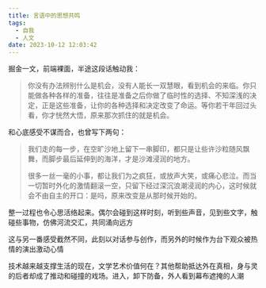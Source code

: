 ```yaml
---
title: 言语中的思想共鸣
tags:
  - 自我
  - 人文
date: 2023-10-12 12:03:42
---
```


掘金一文，前端裸面，半途这段话触动我：

> 你没有办法辨别什么是机会，没有人能长一双慧眼，看到机会的来临。你只能做各种各样的准备，往往是准备之后你做了临时性的选择、不知深浅的决定，正是这些准备，让你的各种选择和决定改变了命运。等你若干年回过头看，你才恍然大悟，原来那次抓住的就是机会。

和心底感受不谋而合，也曾写下两句：

> 我们走的每一步，在空旷沙地上留下一串脚印，都只是让些许沙粒随风飘舞，而脚步最后延伸到的海洋，才是沙滩浸润的地方。
> 
> 很多一丝一毫的小事，都让我们为之疯狂，或放声大笑，或痛心悲泣。而当一切暂时外化的激情翻滚一空，只留下经过深沉浪潮浸润的内心，这时候就会不由自主的开口：是吗，原来改变是从那时候开始的。

整一过程也令心思活络起来。偶尔会碰到这样时刻，听到些声音，见到些文字，触碰些事物，仿佛河流交汇，共同涌向远方

<!--more-->

这与另一番感受截然不同，此刻以对话参与创作，而另外的时候作为台下观众被热情的演出激动心情

技术越来越支撑生活的现在，文学艺术价值何在？其他帮助抵达外在真相，身与灵的后者却成了推动和碰撞的戏场。进入，卸下防备，外人看到幕布遮掩的人潮